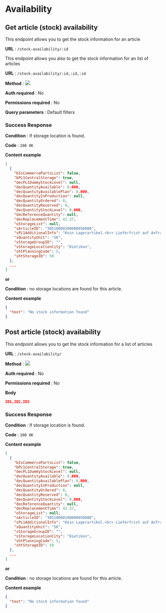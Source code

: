 # Availability

## Get article (stock) availability

This endpoint allows you to get the stock information for an article

**URL** : `/stock-availability/:id`

This endpoint allows you also to get the stock information for an list of articles

**URL** : `/stock-availability/:id,:id,:id`

**Method** : <img src="https://img.shields.io/badge/GET%20-%23323330.svg?&style=flat&color=green"/>

**Auth required** : No

**Permissions required** : No

**Query parameters** : Default filters

### Success Response

**Condition** : If storage location is found.

**Code** : `200 OK`

**Content example**

```json
[
  {
    "bIsCommercePartsList": false,
    "bPL1CentralStorage": true,
    "decPL1DummyStockLevel": null,
    "decQuantityAvailable": 0.000,
    "decQuantityAvailablePlan": 0.000,
    "decQuantityInProduction": null,
    "decQuantityOrdered": 0,
    "decQuantityReserved": 0,
    "decQuantityStockLevel": 0.000,
    "decReferenceQuantity": null,
    "decReplacementTime": 42.37,
    "oStorageList": null,
    "sArticleID": "30510000100000050000",
    "sPL1AdditionalInfo": "Kein Lagerartikel.<br> Lieferfrist auf Anfrage 044 743 23 50",
    "sQuantityUnit": "SK",
    "sStorageGroupID": "",
    "sStorageLocationCity": "Dietikon",
    "shtPlanningCode": 5,
    "shtStorageID": 50
  },
  ...
]
```

**or**

**Condition** : no storage locations are found for this article.

**Content example**

```json
{
  "text": "No stock information found"
}
```

## Post article (stock) availability

This endpoint allows you to get the stock information for a list of articles

**URL** : `/stock-availability/`

**Method** : <img src="https://img.shields.io/badge/POST%20-%23323330.svg?&style=flat&color=blue"/>

**Auth required** : No

**Permissions required** : No

**Body**

``` json
ID1,ID2,ID3
```

### Success Response

**Condition** : If storage location is found.

**Code** : `200 OK`

**Content example**

```json
[
  {
    "bIsCommercePartsList": false,
    "bPL1CentralStorage": true,
    "decPL1DummyStockLevel": null,
    "decQuantityAvailable": 0.000,
    "decQuantityAvailablePlan": 0.000,
    "decQuantityInProduction": null,
    "decQuantityOrdered": 0,
    "decQuantityReserved": 0,
    "decQuantityStockLevel": 0.000,
    "decReferenceQuantity": null,
    "decReplacementTime": 42.37,
    "oStorageList": null,
    "sArticleID": "30510000100000050000",
    "sPL1AdditionalInfo": "Kein Lagerartikel.<br> Lieferfrist auf Anfrage 044 743 23 50",
    "sQuantityUnit": "SK",
    "sStorageGroupID": "",
    "sStorageLocationCity": "Dietikon",
    "shtPlanningCode": 5,
    "shtStorageID": 50
  },
  ...
]
```

**or**

**Condition** : no storage locations are found for this article.

**Content example**

```json
{
  "text": "No stock information found"
}
```